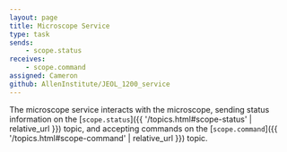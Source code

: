 ```yaml
---
layout: page
title: Microscope Service
type: task
sends:
    - scope.status
receives:
    - scope.command
assigned: Cameron
github: AllenInstitute/JEOL_1200_service
---
```


The microscope service interacts with the microscope, sending status information on the [`scope.status`]({{ '/topics.html#scope-status' | relative_url }}) topic, and accepting commands on the [`scope.command`]({{ '/topics.html#scope-command' | relative_url }}) topic.